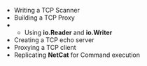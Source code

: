* Writing a TCP Scanner
* Building a TCP Proxy
* * Using **io.Reader** and **io.Writer**
* Creating a TCP echo server
* Proxying a TCP client
* Replicating **NetCat** for Command execution
